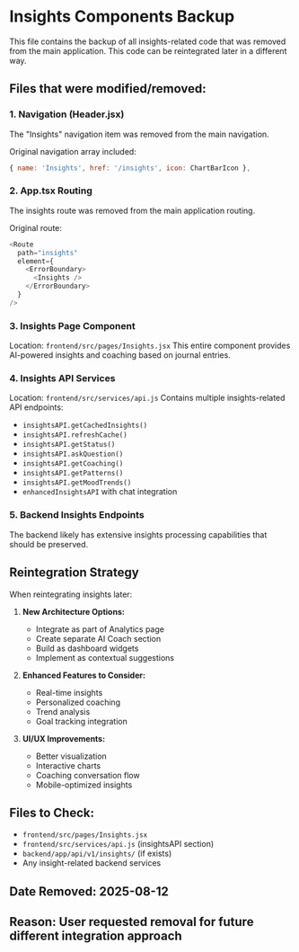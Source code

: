 # Insights Components Backup

This file contains the backup of all insights-related code that was removed from the main application. 
This code can be reintegrated later in a different way.

## Files that were modified/removed:

### 1. Navigation (Header.jsx)
The "Insights" navigation item was removed from the main navigation.

Original navigation array included:
```javascript
{ name: 'Insights', href: '/insights', icon: ChartBarIcon },
```

### 2. App.tsx Routing
The insights route was removed from the main application routing.

Original route:
```javascript
<Route 
  path="insights" 
  element={
    <ErrorBoundary>
      <Insights />
    </ErrorBoundary>
  }
/>
```

### 3. Insights Page Component
Location: `frontend/src/pages/Insights.jsx`
This entire component provides AI-powered insights and coaching based on journal entries.

### 4. Insights API Services
Location: `frontend/src/services/api.js`
Contains multiple insights-related API endpoints:
- `insightsAPI.getCachedInsights()`
- `insightsAPI.refreshCache()`
- `insightsAPI.getStatus()`
- `insightsAPI.askQuestion()`
- `insightsAPI.getCoaching()`
- `insightsAPI.getPatterns()`
- `insightsAPI.getMoodTrends()`
- `enhancedInsightsAPI` with chat integration

### 5. Backend Insights Endpoints
The backend likely has extensive insights processing capabilities that should be preserved.

## Reintegration Strategy

When reintegrating insights later:

1. **New Architecture Options:**
   - Integrate as part of Analytics page
   - Create separate AI Coach section
   - Build as dashboard widgets
   - Implement as contextual suggestions

2. **Enhanced Features to Consider:**
   - Real-time insights
   - Personalized coaching
   - Trend analysis
   - Goal tracking integration

3. **UI/UX Improvements:**
   - Better visualization
   - Interactive charts
   - Coaching conversation flow
   - Mobile-optimized insights

## Files to Check:
- `frontend/src/pages/Insights.jsx`
- `frontend/src/services/api.js` (insightsAPI section)
- `backend/app/api/v1/insights/` (if exists)
- Any insight-related backend services

## Date Removed: 2025-08-12
## Reason: User requested removal for future different integration approach